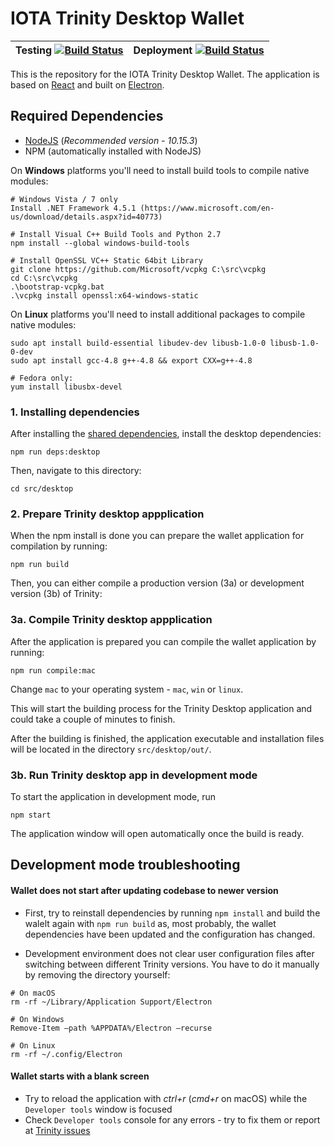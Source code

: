 # IOTA Trinity Desktop Wallet

| Testing [![Build Status](https://badge.buildkite.com/7116f57245f08626a7ef985f3805bfc836f1d1402224012e6a.svg)](https://buildkite.com/iota-foundation/trinity-desktop-primary) | Deployment [![Build Status](https://badge.buildkite.com/2c9f4392dc33c7d5f164c5e59da78bf11219086a6756362d11.svg)](https://buildkite.com/iota-foundation/trinity-desktop-deployment) |
| ---------------------------------------------------------------------------------------------------------------------------------------------------------------------------- | ---------------------------------------------------------------------------------------------------------------------------------------------------------------------------------- |


This is the repository for the IOTA Trinity Desktop Wallet. The application is based on [React](https://reactjs.org) and built on [Electron](https://electronjs.org/).

## Required Dependencies

*   [NodeJS](https://nodejs.org/en/) (_Recommended version - 10.15.3_)
*   NPM (automatically installed with NodeJS)

On **Windows** platforms you'll need to install build tools to compile native modules:

```
# Windows Vista / 7 only
Install .NET Framework 4.5.1 (https://www.microsoft.com/en-us/download/details.aspx?id=40773)

# Install Visual C++ Build Tools and Python 2.7
npm install --global windows-build-tools

# Install OpenSSL VC++ Static 64bit Library
git clone https://github.com/Microsoft/vcpkg C:\src\vcpkg
cd C:\src\vcpkg
.\bootstrap-vcpkg.bat
.\vcpkg install openssl:x64-windows-static
```

On **Linux** platforms you'll need to install additional packages to compile native modules:

```
sudo apt install build-essential libudev-dev libusb-1.0-0 libusb-1.0-0-dev
sudo apt install gcc-4.8 g++-4.8 && export CXX=g++-4.8

# Fedora only:
yum install libusbx-devel
```

### 1. Installing dependencies

After installing the [shared dependencies](https://github.com/iotaledger/trinity-wallet#instructions), install the desktop dependencies:

```
npm run deps:desktop
```

Then, navigate to this directory:

```
cd src/desktop
```

### 2. Prepare Trinity desktop appplication

When the npm install is done you can prepare the wallet application for compilation by running:

```
npm run build
```

Then, you can either compile a production version (3a) or development version (3b) of Trinity:

### 3a. Compile Trinity desktop appplication

After the application is prepared you can compile the wallet application by running:

```
npm run compile:mac
```

Change `mac` to your operating system - `mac`, `win` or `linux`.

This will start the building process for the Trinity Desktop application and could take a couple of minutes to finish.

After the building is finished, the application executable and installation files will be located in the directory `src/desktop/out/`.

### 3b. Run Trinity desktop app in development mode

To start the application in development mode, run

```
npm start
```

The application window will open automatically once the build is ready.

## Development mode troubleshooting

#### Wallet does not start after updating codebase to newer version

*   First, try to reinstall dependencies by running `npm install` and build the walelt again with `npm run build` as, most probably, the wallet dependencies have been updated and the configuration has changed.

*   Development environment does not clear user configuration files after switching between different Trinity versions. You have to do it manually by removing the directory yourself:

```
# On macOS
rm -rf ~/Library/Application Support/Electron

# On Windows
Remove-Item –path %APPDATA%/Electron –recurse

# On Linux
rm -rf ~/.config/Electron
```

#### Wallet starts with a blank screen

*   Try to reload the application with _ctrl+r_ (_cmd+r_ on macOS) while the `Developer tools` window is focused
*   Check `Developer tools` console for any errors - try to fix them or report at [Trinity issues](https://github.com/iotaledger/trinity-wallet/issues)
